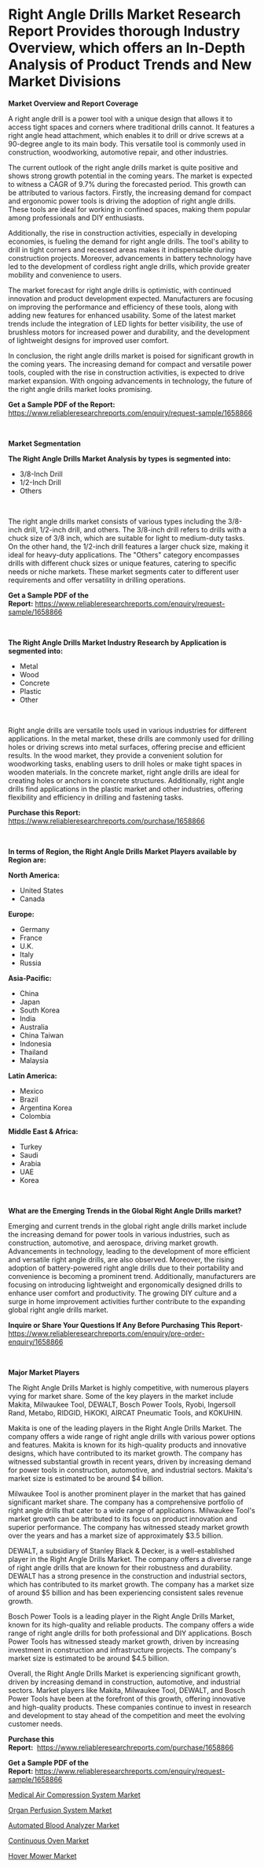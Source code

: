 <p><h1>Right Angle Drills Market Research Report Provides thorough Industry Overview, which offers an In-Depth Analysis of Product Trends and New Market Divisions</h1></p><p><strong>Market Overview and Report Coverage</strong></p>
<p><p>A right angle drill is a power tool with a unique design that allows it to access tight spaces and corners where traditional drills cannot. It features a right angle head attachment, which enables it to drill or drive screws at a 90-degree angle to its main body. This versatile tool is commonly used in construction, woodworking, automotive repair, and other industries.</p><p>The current outlook of the right angle drills market is quite positive and shows strong growth potential in the coming years. The market is expected to witness a CAGR of 9.7% during the forecasted period. This growth can be attributed to various factors. Firstly, the increasing demand for compact and ergonomic power tools is driving the adoption of right angle drills. These tools are ideal for working in confined spaces, making them popular among professionals and DIY enthusiasts.</p><p>Additionally, the rise in construction activities, especially in developing economies, is fueling the demand for right angle drills. The tool's ability to drill in tight corners and recessed areas makes it indispensable during construction projects. Moreover, advancements in battery technology have led to the development of cordless right angle drills, which provide greater mobility and convenience to users.</p><p>The market forecast for right angle drills is optimistic, with continued innovation and product development expected. Manufacturers are focusing on improving the performance and efficiency of these tools, along with adding new features for enhanced usability. Some of the latest market trends include the integration of LED lights for better visibility, the use of brushless motors for increased power and durability, and the development of lightweight designs for improved user comfort.</p><p>In conclusion, the right angle drills market is poised for significant growth in the coming years. The increasing demand for compact and versatile power tools, coupled with the rise in construction activities, is expected to drive market expansion. With ongoing advancements in technology, the future of the right angle drills market looks promising.</p></p>
<p><strong>Get a Sample PDF of the Report:</strong> <a href="https://www.reliableresearchreports.com/enquiry/request-sample/1658866">https://www.reliableresearchreports.com/enquiry/request-sample/1658866</a></p>
<p>&nbsp;</p>
<p><strong>Market Segmentation</strong></p>
<p><strong>The Right Angle Drills Market Analysis by types is segmented into:</strong></p>
<p><ul><li>3/8-Inch Drill</li><li>1/2-Inch Drill</li><li>Others</li></ul></p>
<p>&nbsp;</p>
<p><p>The right angle drills market consists of various types including the 3/8-inch drill, 1/2-inch drill, and others. The 3/8-inch drill refers to drills with a chuck size of 3/8 inch, which are suitable for light to medium-duty tasks. On the other hand, the 1/2-inch drill features a larger chuck size, making it ideal for heavy-duty applications. The "Others" category encompasses drills with different chuck sizes or unique features, catering to specific needs or niche markets. These market segments cater to different user requirements and offer versatility in drilling operations.</p></p>
<p><strong>Get a Sample PDF of the Report:</strong>&nbsp;<a href="https://www.reliableresearchreports.com/enquiry/request-sample/1658866">https://www.reliableresearchreports.com/enquiry/request-sample/1658866</a></p>
<p>&nbsp;</p>
<p><strong>The Right Angle Drills Market Industry Research by Application is segmented into:</strong></p>
<p><ul><li>Metal</li><li>Wood</li><li>Concrete</li><li>Plastic</li><li>Other</li></ul></p>
<p>&nbsp;</p>
<p><p>Right angle drills are versatile tools used in various industries for different applications. In the metal market, these drills are commonly used for drilling holes or driving screws into metal surfaces, offering precise and efficient results. In the wood market, they provide a convenient solution for woodworking tasks, enabling users to drill holes or make tight spaces in wooden materials. In the concrete market, right angle drills are ideal for creating holes or anchors in concrete structures. Additionally, right angle drills find applications in the plastic market and other industries, offering flexibility and efficiency in drilling and fastening tasks.</p></p>
<p><strong>Purchase this Report:</strong>&nbsp; <a href="https://www.reliableresearchreports.com/purchase/1658866">https://www.reliableresearchreports.com/purchase/1658866</a></p>
<p>&nbsp;</p>
<p><strong>In terms of Region, the Right Angle Drills Market Players available by Region are:</strong></p>
<p>
    <p> <strong> North America: </strong>
        <ul>
            <li>United States</li>
            <li>Canada</li>
        </ul>
        </p> 
    <p> <strong> Europe: </strong>
        <ul>
            <li>Germany</li>
            <li>France</li>
            <li>U.K.</li>
            <li>Italy</li>
            <li>Russia</li>
        </ul>
        </p> 
    <p> <strong> Asia-Pacific: </strong>
        <ul>
            <li>China</li>
            <li>Japan</li>
            <li>South Korea</li>
            <li>India</li>
            <li>Australia</li>
            <li>China Taiwan</li>
            <li>Indonesia</li>
            <li>Thailand</li>
            <li>Malaysia</li>
        </ul>
        </p> 
    <p> <strong> Latin America: </strong>
        <ul>
            <li>Mexico</li>
            <li>Brazil</li>
            <li>Argentina Korea</li>
            <li>Colombia</li>
        </ul>
        </p> 
    <p> <strong> Middle East & Africa: </strong>
        <ul>
            <li>Turkey</li>
            <li>Saudi</li>
            <li>Arabia</li>
            <li>UAE</li>
            <li>Korea</li>
        </ul>
    </p>
    </p>
<p>&nbsp;</p>
<p><strong>What are the Emerging Trends in the Global Right Angle Drills market?</strong></p>
<p><p>Emerging and current trends in the global right angle drills market include the increasing demand for power tools in various industries, such as construction, automotive, and aerospace, driving market growth. Advancements in technology, leading to the development of more efficient and versatile right angle drills, are also observed. Moreover, the rising adoption of battery-powered right angle drills due to their portability and convenience is becoming a prominent trend. Additionally, manufacturers are focusing on introducing lightweight and ergonomically designed drills to enhance user comfort and productivity. The growing DIY culture and a surge in home improvement activities further contribute to the expanding global right angle drills market.</p></p>
<p><strong>Inquire or Share Your Questions If Any Before Purchasing This Report</strong>- <a href="https://www.reliableresearchreports.com/enquiry/pre-order-enquiry/1658866">https://www.reliableresearchreports.com/enquiry/pre-order-enquiry/1658866</a></p>
<p>&nbsp;</p>
<p><strong>Major Market Players</strong></p>
<p><p>The Right Angle Drills Market is highly competitive, with numerous players vying for market share. Some of the key players in the market include Makita, Milwaukee Tool, DEWALT, Bosch Power Tools, Ryobi, Ingersoll Rand, Metabo, RIDGID, HiKOKI, AIRCAT Pneumatic Tools, and KOKUHIN.</p><p>Makita is one of the leading players in the Right Angle Drills Market. The company offers a wide range of right angle drills with various power options and features. Makita is known for its high-quality products and innovative designs, which have contributed to its market growth. The company has witnessed substantial growth in recent years, driven by increasing demand for power tools in construction, automotive, and industrial sectors. Makita's market size is estimated to be around $4 billion.</p><p>Milwaukee Tool is another prominent player in the market that has gained significant market share. The company has a comprehensive portfolio of right angle drills that cater to a wide range of applications. Milwaukee Tool's market growth can be attributed to its focus on product innovation and superior performance. The company has witnessed steady market growth over the years and has a market size of approximately $3.5 billion.</p><p>DEWALT, a subsidiary of Stanley Black & Decker, is a well-established player in the Right Angle Drills Market. The company offers a diverse range of right angle drills that are known for their robustness and durability. DEWALT has a strong presence in the construction and industrial sectors, which has contributed to its market growth. The company has a market size of around $5 billion and has been experiencing consistent sales revenue growth.</p><p>Bosch Power Tools is a leading player in the Right Angle Drills Market, known for its high-quality and reliable products. The company offers a wide range of right angle drills for both professional and DIY applications. Bosch Power Tools has witnessed steady market growth, driven by increasing investment in construction and infrastructure projects. The company's market size is estimated to be around $4.5 billion.</p><p>Overall, the Right Angle Drills Market is experiencing significant growth, driven by increasing demand in construction, automotive, and industrial sectors. Market players like Makita, Milwaukee Tool, DEWALT, and Bosch Power Tools have been at the forefront of this growth, offering innovative and high-quality products. These companies continue to invest in research and development to stay ahead of the competition and meet the evolving customer needs.</p></p>
<p><strong>Purchase this Report:</strong>&nbsp;&nbsp;<a href="https://www.reliableresearchreports.com/purchase/1658866">https://www.reliableresearchreports.com/purchase/1658866</a></p>
<p></p>
<p><strong>Get a Sample PDF of the Report:</strong>&nbsp;<a href="https://www.reliableresearchreports.com/enquiry/request-sample/1658866">https://www.reliableresearchreports.com/enquiry/request-sample/1658866</a></p>
<p><p><a href="https://medium.com/@kejsioni/decoding-medical-air-compression-system-market-metrics-market-share-trends-and-growth-patterns-a76346a648d5">Medical Air Compression System Market</a></p><p><a href="https://medium.com/@kejsioni/organ-perfusion-system-market-outlook-industry-overview-and-forecast-2023-to-2030-b28982bf60a1">Organ Perfusion System Market</a></p><p><a href="https://medium.com/@kejsioni/automated-blood-analyzer-market-research-report-its-history-and-forecast-2023-to-2030-e8006b0a78dc">Automated Blood Analyzer Market</a></p><p><a href="https://github.com/aashishrp/Market-Research-Report-List-1/blob/main/continuous-oven-market.md">Continuous Oven Market</a></p><p><a href="https://github.com/rahu1506/Market-Research-Report-List-2/blob/main/hover-mower-market.md">Hover Mower Market</a></p></p>